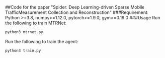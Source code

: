 ##Code for the paper "Spider: Deep Learning-driven Sparse Mobile TrafficMeasurement Collection and Reconstruction"
###Requirement: 
Python >=3.8, numpy>=1.12.0, pytorch>=1.9.0, gym>=0.19.0
###Usage
Run the following to train MTRNet:
```bash
python3 mtrnet.py
```

Run the following to train the agent:
```bash
python3 train.py
```

